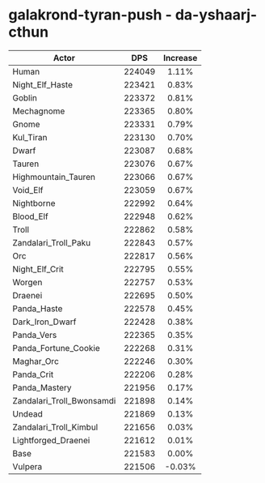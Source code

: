 # galakrond-tyran-push - da-yshaarj-cthun
| Actor | DPS | Increase |
|---|:---:|:---:|
|Human|224049|1.11%|
|Night_Elf_Haste|223421|0.83%|
|Goblin|223372|0.81%|
|Mechagnome|223365|0.80%|
|Gnome|223331|0.79%|
|Kul_Tiran|223130|0.70%|
|Dwarf|223087|0.68%|
|Tauren|223076|0.67%|
|Highmountain_Tauren|223066|0.67%|
|Void_Elf|223059|0.67%|
|Nightborne|222992|0.64%|
|Blood_Elf|222948|0.62%|
|Troll|222862|0.58%|
|Zandalari_Troll_Paku|222843|0.57%|
|Orc|222817|0.56%|
|Night_Elf_Crit|222795|0.55%|
|Worgen|222757|0.53%|
|Draenei|222695|0.50%|
|Panda_Haste|222578|0.45%|
|Dark_Iron_Dwarf|222428|0.38%|
|Panda_Vers|222365|0.35%|
|Panda_Fortune_Cookie|222268|0.31%|
|Maghar_Orc|222246|0.30%|
|Panda_Crit|222206|0.28%|
|Panda_Mastery|221956|0.17%|
|Zandalari_Troll_Bwonsamdi|221898|0.14%|
|Undead|221869|0.13%|
|Zandalari_Troll_Kimbul|221656|0.03%|
|Lightforged_Draenei|221612|0.01%|
|Base|221583|0.00%|
|Vulpera|221506|-0.03%|
